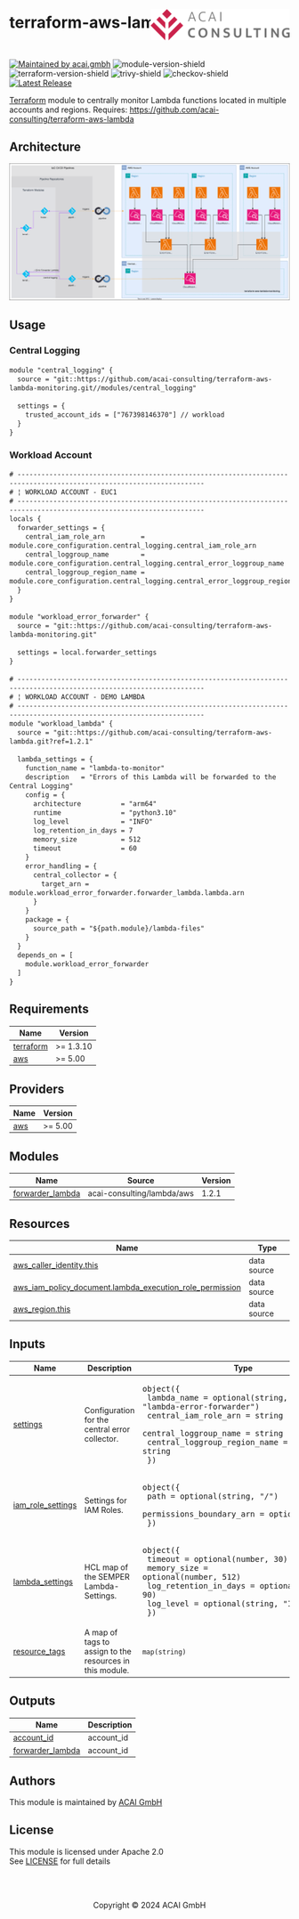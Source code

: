 # terraform-aws-lambda-monitoring

<!-- LOGO -->
<div style="text-align: right; margin-top: -60px;">
<a href="https://acai.gmbh">
  <img src="https://github.com/acai-consulting/acai.public/raw/main/logo/logo_github_readme.png" alt="acai logo" title="ACAI"  width="250" /></a>
</div>
</br>

<!-- SHIELDS -->
[![Maintained by acai.gmbh][acai-shield]][acai-url]
![module-version-shield]
![terraform-version-shield]
![trivy-shield]
![checkov-shield]
[![Latest Release][release-shield]][release-url]

<!-- DESCRIPTION -->
[Terraform][terraform-url] module to centrally monitor Lambda functions located in multiple accounts and regions.
Requires: https://github.com/acai-consulting/terraform-aws-lambda

<!-- ARCHITECTURE -->
## Architecture
![architecture](https://raw.githubusercontent.com/acai-consulting/terraform-aws-lambda-monitoring/main/docs/terraform-aws-lambda-monitoring.svg)

<!-- USAGE -->
## Usage

### Central Logging
```hcl
module "central_logging" {
  source = "git::https://github.com/acai-consulting/terraform-aws-lambda-monitoring.git//modules/central_logging"

  settings = {
    trusted_account_ids = ["767398146370"] // workload
  }
}
```

### Workload Account
```hcl
# ---------------------------------------------------------------------------------------------------------------------
# ¦ WORKLOAD ACCOUNT - EUC1
# ---------------------------------------------------------------------------------------------------------------------
locals {
  forwarder_settings = {
    central_iam_role_arn         = module.core_configuration.central_logging.central_iam_role_arn
    central_loggroup_name        = module.core_configuration.central_logging.central_error_loggroup_name
    central_loggroup_region_name = module.core_configuration.central_logging.central_error_loggroup_region_name
  }
}

module "workload_error_forwarder" {
  source = "git::https://github.com/acai-consulting/terraform-aws-lambda-monitoring.git"

  settings = local.forwarder_settings
}

# ---------------------------------------------------------------------------------------------------------------------
# ¦ WORKLOAD ACCOUNT - DEMO LAMBDA
# ---------------------------------------------------------------------------------------------------------------------
module "workload_lambda" {
  source = "git::https://github.com/acai-consulting/terraform-aws-lambda.git?ref=1.2.1"

  lambda_settings = {
    function_name = "lambda-to-monitor"
    description   = "Errors of this Lambda will be forwarded to the Central Logging"
    config = {
      architecture          = "arm64"
      runtime               = "python3.10"
      log_level             = "INFO"
      log_retention_in_days = 7
      memory_size           = 512
      timeout               = 60
    }
    error_handling = {
      central_collector = {
        target_arn = module.workload_error_forwarder.forwarder_lambda.lambda.arn
      }
    }
    package = {
      source_path = "${path.module}/lambda-files"
    }
  }
  depends_on = [
    module.workload_error_forwarder
  ]
}
```

<!-- BEGIN_TF_DOCS -->
## Requirements

| Name | Version |
|------|---------|
| <a name="requirement_terraform"></a> [terraform](#requirement\_terraform) | >= 1.3.10 |
| <a name="requirement_aws"></a> [aws](#requirement\_aws) | >= 5.00 |

## Providers

| Name | Version |
|------|---------|
| <a name="provider_aws"></a> [aws](#provider\_aws) | >= 5.00 |

## Modules

| Name | Source | Version |
|------|--------|---------|
| <a name="module_forwarder_lambda"></a> [forwarder\_lambda](#module\_forwarder\_lambda) | acai-consulting/lambda/aws | 1.2.1 |

## Resources

| Name | Type |
|------|------|
| [aws_caller_identity.this](https://registry.terraform.io/providers/hashicorp/aws/latest/docs/data-sources/caller_identity) | data source |
| [aws_iam_policy_document.lambda_execution_role_permission](https://registry.terraform.io/providers/hashicorp/aws/latest/docs/data-sources/iam_policy_document) | data source |
| [aws_region.this](https://registry.terraform.io/providers/hashicorp/aws/latest/docs/data-sources/region) | data source |

## Inputs

| Name | Description | Type | Default | Required |
|------|-------------|------|---------|:--------:|
| <a name="input_settings"></a> [settings](#input\_settings) | Configuration for the central error collector. | <pre>object({<br>    lambda_name                  = optional(string, "lambda-error-forwarder")<br>    central_iam_role_arn         = string<br>    central_loggroup_name        = string<br>    central_loggroup_region_name = string<br>  })</pre> | n/a | yes |
| <a name="input_iam_role_settings"></a> [iam\_role\_settings](#input\_iam\_role\_settings) | Settings for IAM Roles. | <pre>object({<br>    path                     = optional(string, "/")<br>    permissions_boundary_arn = optional(string)<br>  })</pre> | <pre>{<br>  "path": "/",<br>  "permissions_boundary_arn": null<br>}</pre> | no |
| <a name="input_lambda_settings"></a> [lambda\_settings](#input\_lambda\_settings) | HCL map of the SEMPER Lambda-Settings. | <pre>object({<br>    timeout               = optional(number, 30)<br>    memory_size           = optional(number, 512)<br>    log_retention_in_days = optional(number, 90)<br>    log_level             = optional(string, "INFO")<br>  })</pre> | <pre>{<br>  "log_level": "INFO",<br>  "log_retention_in_days": 90,<br>  "memory_size": 512,<br>  "timeout": 60<br>}</pre> | no |
| <a name="input_resource_tags"></a> [resource\_tags](#input\_resource\_tags) | A map of tags to assign to the resources in this module. | `map(string)` | `{}` | no |

## Outputs

| Name | Description |
|------|-------------|
| <a name="output_account_id"></a> [account\_id](#output\_account\_id) | account\_id |
| <a name="output_forwarder_lambda"></a> [forwarder\_lambda](#output\_forwarder\_lambda) | account\_id |
<!-- END_TF_DOCS -->

<!-- AUTHORS -->
## Authors

This module is maintained by [ACAI GmbH][acai-url]

<!-- LICENSE -->
## License

This module is licensed under Apache 2.0
<br />
See [LICENSE][license-url] for full details

<!-- COPYRIGHT -->
<br />
<br />
<p align="center">Copyright &copy; 2024 ACAI GmbH</p>

<!-- MARKDOWN LINKS & IMAGES -->
[acai-url]: https://acai.gmbh
[acai-shield]: https://img.shields.io/badge/maintained_by-acai.gmbh-CB224B?style=flat
[module-version-shield]: https://img.shields.io/badge/module_version-1.0.0-CB224B?style=flat
[terraform-version-shield]: https://img.shields.io/badge/tf-%3E%3D1.3.10-blue.svg?style=flat&color=blueviolet
[trivy-shield]: https://img.shields.io/badge/trivy-passed-green
[checkov-shield]: https://img.shields.io/badge/checkov-passed-green
[release-shield]: https://img.shields.io/github/v/release/acai-consulting/terraform-aws-lambda-monitoring?style=flat&color=success
[release-url]: https://github.com/acai-consulting/terraform-aws-lambda-monitoring/releases
[license-url]: ./LICENSE
[terraform-url]: https://www.terraform.io
